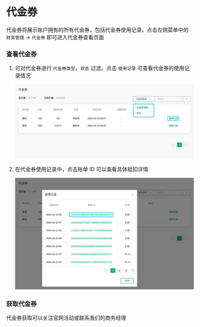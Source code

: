 # 代金券

代金券将展示账户拥有的所有代金券，包括代金券使用记录。点击左侧菜单中的 `财务管理` -> `代金券` 即可进入代金券查看页面



### 查看代金券

1. 可对代金券进行 `代金券类型`、`状态` 过滤。点击 `使用记录` 可查看代金券的使用记录情况

   ![credits](../_assets/billing/credits.png)

2. 在代金券使用记录中，点击账单 ID 可以查看具体抵扣详情

   ![credits-usage](../_assets/billing/credits-usage.png)



### 获取代金券

代金券获取可以关注官网活动或联系我们的商务经理